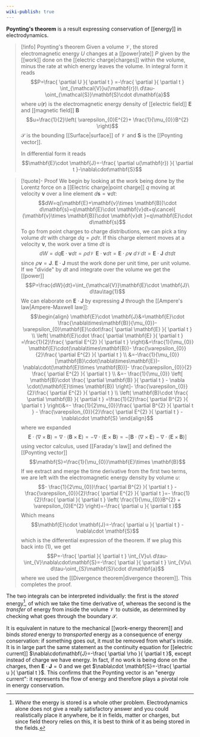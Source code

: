 ```yaml
---
wiki-publish: true
---
```

**Poynting's theorem** is a result expressing conservation of [[energy]] in electrodynamics.

> [!info] Poynting's theorem
> Given a volume $\mathcal{V}$, the stored electromagnetic energy $U$ changes at a [[power|rate]] $P$ given by the [[work]] done on the [[electric charge|charges]] within the volume, minus the rate at which energy leaves the volume. In integral form it reads
> $$P=\frac{ \partial U }{ \partial t } =-\frac{ \partial  }{ \partial t } \int_{\mathcal{V}}u(\mathbf{r})\ d\tau-\oint_{\mathcal{S}}\mathbf{S}\cdot d\mathbf{a}$$
> where $u(\mathbf{r})$ is the electromagnetic energy density of [[electric field]] $\mathbf{E}$ and [[magnetic field]] $\mathbf{B}$
> $$u=\frac{1}{2}\left( \varepsilon_{0}E^{2}+ \frac{1}{\mu_{0}}B^{2} \right)$$
> $\mathcal{S}$ is the bounding [[Surface|surface]] of $\mathcal{V}$ and $\mathbf{S}$ is the [[Poynting vector]].
> 
> In differential form it reads
> $$\mathbf{E}\cdot \mathbf{J}=-\frac{ \partial u(\mathbf{r}) }{ \partial t }-\nabla\cdot\mathbf{S}$$

> [!quote]- Proof
> We begin by looking at the work being done by the Lorentz force on a [[Electric charge|point charge]] $q$ moving at velocity $\mathbf{v}$ over a line element $d\mathbf{s}=\mathbf{v}dt$:
> $$dW=q(\mathbf{E}+\mathbf{v}\times \mathbf{B})\cdot d\mathbf{s}=q\mathbf{E}\cdot \mathbf{v}dt+q\cancel{ (\mathbf{v}\times \mathbf{B})\cdot \mathbf{v}dt }=q\mathbf{E}\cdot d\mathbf{s}$$
> To go from point charges to charge distributions, we can pick a tiny volume $d\tau$ with charge $dq=\rho d\tau$. If this charge element moves at a velocity $\mathbf{v}$, the work over a time $dt$ is
> $$dW=dq\mathbf{E}\cdot \mathbf{v}dt=\rho d\mathcal{V}\ \mathbf{E}\cdot \mathbf{v}dt=\mathbf{E}\cdot \rho \mathbf{v}\ d\mathcal{V}dt=\mathbf{E}\cdot \mathbf{J}\ d\tau dt$$
> since $\rho \mathbf{v}=\mathbf{J}$. $\mathbf{E}\cdot \mathbf{J}$ must the work done per unit time, per unit volume. If we "divide" by $dt$ and integrate over the volume we get the [[power]]
> $$P=\frac{dW}{dt}=\int_{\mathcal{V}}\mathbf{E}\cdot \mathbf{J}\ d\tau\tag{1}$$
> We can elaborate on $\mathbf{E}\cdot \mathbf{J}$ by expressing $\mathbf{J}$ through the [[Ampere's law|Ampere-Maxwell law]]:
> $$\begin{align}
> \mathbf{E}\cdot \mathbf{J}&=\mathbf{E}\cdot \frac{\nabla\times\mathbf{B}}{\mu_{0}}-\varepsilon_{0}\mathbf{E}\cdot\frac{ \partial \mathbf{E} }{ \partial t } \\
> \left( \mathbf{E}\cdot \frac{ \partial \mathbf{E} }{ \partial t } =\frac{1}{2}\frac{ \partial E^{2} }{ \partial t }  \right)&=\frac{1}{\mu_{0}} \mathbf{E}\cdot(\nabla\times\mathbf{B})- \frac{\varepsilon_{0}}{2}\frac{ \partial E^{2} }{ \partial t }  \\
> &=-\frac{1}{\mu_{0}} [\mathbf{B}\cdot(\nabla\times\mathbf{E})- \nabla\cdot(\mathbf{E}\times \mathbf{B})]- \frac{\varepsilon_{0}}{2} \frac{ \partial E^{2} }{ \partial t }  \\
> &=- \frac{1}{\mu_{0}} \left[ \mathbf{B}\cdot \frac{ \partial \mathbf{B} }{ \partial t } - \nabla \cdot(\mathbf{E}\times \mathbf{B}) \right]- \frac{\varepsilon_{0}}{2}\frac{ \partial E^{2} }{ \partial t } \\
> \left( \mathbf{B}\cdot \frac{ \partial \mathbf{B} }{ \partial t } =\frac{1}{2}\frac{ \partial B^{2} }{ \partial t }  \right)&=- \frac{1}{2\mu_{0}}\frac{ \partial B^{2} }{ \partial t } - \frac{\varepsilon_{0}}{2}\frac{ \partial E^{2} }{ \partial t } -\nabla\cdot \mathbf{S}
> \end{align}$$
> where we expanded
> $$\mathbf{E}\cdot (\nabla\times\mathbf{B})=\nabla\cdot(\mathbf{B}\times \mathbf{E})=-\nabla\cdot(\mathbf{E}\times \mathbf{B})=-[\mathbf{B}\cdot(\nabla\times \mathbf{E})-\nabla\cdot(\mathbf{E}\times \mathbf{B})]$$
> using vector calculus, used [[Faraday's law]] and defined the [[Poynting vector]]
> $$\mathbf{S}=\frac{1}{\mu_{0}}\mathbf{E}\times \mathbf{B}$$
> If we extract and merge the time derivative from the first two terms, we are left with the electromagnetic energy density by volume $u$:
> $$- \frac{1}{2\mu_{0}}\frac{ \partial B^{2} }{ \partial t } - \frac{\varepsilon_{0}}{2}\frac{ \partial E^{2} }{ \partial t }=- \frac{1}{2}\frac{ \partial  }{ \partial t } \left( \frac{1}{\mu_{0}}B^{2} + \varepsilon_{0}E^{2} \right)=-\frac{ \partial u }{ \partial t }$$
> Which means
> $$\mathbf{E}\cdot \mathbf{J}=-\frac{ \partial u }{ \partial t } -\nabla\cdot \mathbf{S}$$
> which is the differential expression of the theorem. If we plug this back into $(1)$, we get
> $$P=-\frac{ \partial  }{ \partial t } \int_{V}u\ d\tau-\int_{V}\nabla\cdot\mathbf{S}=-\frac{ \partial  }{ \partial t } \int_{V}u\ d\tau-\oint_{S}\mathbf{S}\cdot d\mathbf{a}$$
where we used the [[Divergence theorem|divergence theorem]]. This completes the proof.

The two integrals can be interpreted individually: the first is the *stored* energy[^1], of which we take the time derivative of, whereas the second is the *transfer* of energy from inside the volume $\mathcal{V}$ to outside, as determined by checking what goes through the boundary $\mathcal{S}$.

It is equivalent in nature to the mechanical [[work-energy theorem]] and binds *stored* energy to *transported* energy as a consequence of energy conservation: if something goes out, it must be removed from what's inside. It is in large part the same statement as the continuity equation for [[electric current]] $\nabla\cdot\mathbf{J}=-\frac{ \partial \rho }{ \partial t }$, except instead of charge we have energy. In fact, if no work is being done on the charges, then $\mathbf{E}\cdot \mathbf{J}=0$ and we get $\nabla\cdot \mathbf{S}=-\frac{ \partial u }{ \partial t }$. This confirms that the Poynting vector is an "energy current": it represents the flow of energy and therefore plays a pivotal role in energy conservation.

[^1]: *Where* the energy is stored is a whole other problem. Electrodynamics alone does not give a really satisfactory answer and you could realistically place it anywhere, be it in fields, matter or charges, but since field theory relies on this, it is best to think of it as being stored in the fields.